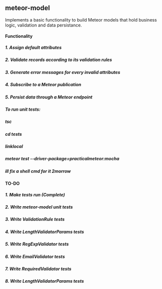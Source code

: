 ## meteor-model

Implements a basic functionality to build Meteor models that hold business logic, validation and data persistance.

#### Functionality

##### 1. Assign default attributes
##### 2. Validate records according to its validation rules
##### 3. Generate error messages for every invalid attributes
##### 4. Subscribe to a Meteor publication
##### 5. Persist data through a Meteor endpoint

##### To run unit tests:
##### tsc
##### cd tests
##### linklocal
##### meteor test --driver-package=practicalmeteor:mocha

##### ill fix a shell cmd for it 2morrow

#### TO-DO

##### 1. Make tests run (Complete)
##### 2. Write meteor-model unit tests
##### 3. Write ValidationRule tests
##### 4. Write LengthValidatorParams tests
##### 5. Write RegExpValidator tests
##### 6. Write EmailValidator tests
##### 7. Write RequiredValidator tests
##### 8. Write LengthValidatorParams tests
